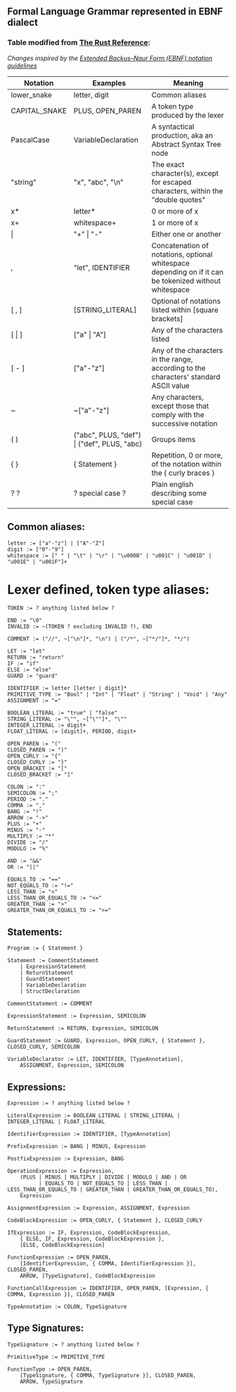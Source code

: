 ## Formal Language Grammar represented in EBNF dialect

### Table modified from [The Rust Reference](https://doc.rust-lang.org/reference/notation.html):
*Changes inspired by the [Extended Backus–Naur Form (EBNF) notation guidelines](https://matt.might.net/articles/grammars-bnf-ebnf/)*

Notation     | Examples             | Meaning
------------ | -------------------- | -------
lower_snake  | letter, digit        | Common aliases
CAPITAL_SNAKE| PLUS, OPEN_PAREN     | A token type produced by the lexer
PascalCase   | VariableDeclaration  | A syntactical production, aka an Abstract Syntax Tree node
"string"     | "x", "abc", "\n"     | The exact character(s), except for escaped characters, within the "double quotes"
x*           | letter*              | 0 or more of x
x+           | whitespace+          | 1 or more of x
\|           | "+" \| "-"           | Either one or another
,            | "let", IDENTIFIER    | Concatenation of notations, optional whitespace depending on if it can be tokenized without whitespace
[ , ]        | [STRING_LITERAL]     | Optional of notations listed within [square brackets]
[ \| ]        | ["a" \| "A"]          | Any of the characters listed
[ - ]        | ["a"-"z"]            | Any of the characters in the range, according to the characters' standard ASCII value
~            | ~["a"-"z"]           | Any characters, except those that comply with the successive notation
( )          | ("abc", PLUS, "def") \| ("def", PLUS, "abc) | Groups items
{ }          | { Statement }        | Repetition, 0 or more, of the notation within the { curly braces }
? ?          | ? special case ?     | Plain english describing some special case

## Common aliases: 
```EBNF
letter := ["a"-"z"] | ["A"-"Z"]
digit := ["0"-"9"]
whitespace := [" " | "\t" | "\r" | "\u000B" | "u001C" | "u001D" | "u001E" | "u001F"]+
```

# Lexer defined, token type aliases:
```EBNF
TOKEN := ? anything listed below ?

END := "\0"
INVALID := ~(TOKEN ? excluding INVALID ?), END

COMMENT := ("//", ~["\n"]*, "\n") | ("/*", ~["*/"]*, "*/")

LET := "let"
RETURN := "return"
IF := "if"
ELSE := "else"
GUARD := "guard"

IDENTIFIER := letter [letter | digit]*
PRIMITIVE_TYPE := "Bool" | "Int" | "Float" | "String" | "Void" | "Any"
ASSIGNMENT := "="

BOOLEAN_LITERAL := "true" | "false"
STRING_LITERAL := "\"", ~["\""]*, "\"" 
INTEGER_LITERAL := digit+
FLOAT_LITERAL := [digit]+, PERIOD, digit+

OPEN_PAREN := "("
CLOSED_PAREN := ")"
OPEN_CURLY := "{"
CLOSED_CURLY := "}"
OPEN_BRACKET := "["
CLOSED_BRACKET := "]"

COLON := ":"
SEMICOLON := ";"
PERIOD := "."
COMMA := ","
BANG := "!"
ARROW := "->"
PLUS := "+"
MINUS := "-"
MULTIPLY := "*"
DIVIDE := "/"
MODULO := "%"

AND := "&&"
OR := "||"

EQUALS_TO := "=="
NOT_EQUALS_TO := "!="
LESS_THAN := "<"
LESS_THAN_OR_EQUALS_TO := "<="
GREATER_THAN := ">"
GREATER_THAN_OR_EQUALS_TO := ">="
```

## Statements:
```EBNF
Program := { Statement }

Statement := CommentStatement
    | ExpressionStatement 
    | ReturnStatement 
    | GuardStatement 
    | VariableDeclaration 
    | StructDeclaration

CommentStatement := COMMENT

ExpressionStatement := Expression, SEMICOLON

ReturnStatement := RETURN, Expression, SEMICOLON

GuardStatement := GUARD, Expression, OPEN_CURLY, { Statement }, CLOSED_CURLY, SEMICOLON

VariableDeclarator := LET, IDENTIFIER, [TypeAnnotation], 
    ASSIGNMENT, Expression, SEMICOLON
```

## Expressions:
```EBNF
Expression := ? anything listed below ?

LiteralExpression := BOOLEAN_LITERAL | STRING_LITERAL | INTEGER_LITERAL | FLOAT_LITERAL

IdentifierExpression := IDENTIFIER, [TypeAnnotation]

PrefixExpression := BANG | MINUS, Expression

PostfixExpression := Expression, BANG

OperationExpression := Expression, 
    (PLUS | MINUS | MULTIPLY | DIVIDE | MODULO | AND | OR 
          | EQUALS_TO | NOT_EQUALS_TO | LESS_THAN | LESS_THAN_OR_EQUALS_TO | GREATER_THAN | GREATER_THAN_OR_EQUALS_TO), 
    Expression

AssignmentExpression := Expression, ASSIGNMENT, Expression

CodeBlockExpression := OPEN_CURLY, { Statement }, CLOSED_CURLY

IfExpression := IF, Expression, CodeBlockExpression, 
    { ELSE, IF, Expression, CodeBlockExpression }, 
    [ELSE, CodeBlockExpression]

FunctionExpression := OPEN_PAREN, 
    [IdentifierExpression, { COMMA, IdentifierExpression }], CLOSED_PAREN, 
    ARROW, [TypeSignature], CodeBlockExpression

FunctionCallExpression := IDENTIFIER, OPEN_PAREN, [Expression, { COMMA, Expression }], CLOSED_PAREN

TypeAnnotation := COLON, TypeSignature
```

## Type Signatures:
```EBNF
TypeSignature := ? anything listed below ?

PrimitiveType := PRIMITIVE_TYPE

FunctionType := OPEN_PAREN, 
    [TypeSignature, { COMMA, TypeSignature }], CLOSED_PAREN, 
    ARROW, TypeSignature
```